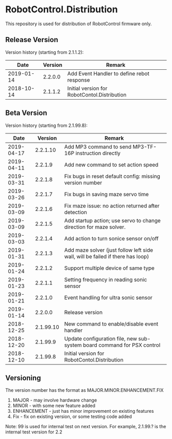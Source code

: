 # RobotControl.Distribution

This repository is used for distribution of RobotControl firmware only.

## Release Version

Version history (starting from 2.1.1.2):

| Date | Version | Remark |
| ------ | ------ | ------ |
| 2019-01-14 | 2.2.0.0 | Add Event Handler to define rebot response |
| 2018-10-14 | 2.1.1.2 | Initial version for RobotContol.Distribution |


## Beta Version 

Version history (starting from 2.1.99.8):

| Date | Version | Remark |
| ------ | ------ | ------ |
| 2019-04-17 | 2.2.1.10 | Add MP3 command to send MP3-TF-16P instruction directly |
| 2019-04-11 | 2.2.1.9 | Add new command to set action speed |
| 2019-03-31 | 2.2.1.8 | Fix bugs in reset default config: missing version number |
| 2019-03-26 | 2.2.1.7 | Fix bugs in saving maze servo time |
| 2019-03-09 | 2.2.1.6 | Fix maze issue: no action returned after detection |
| 2019-03-09 | 2.2.1.5 | Add startup action; use servo to change direction for maze solver. |
| 2019-03-03 | 2.2.1.4 | Add action to turn sonice sensor on/off |
| 2019-01-31 | 2.2.1.3 | Add maze solver (just follow left side wall, will be failed if there has loop) |
| 2019-01-24 | 2.2.1.2 | Support multiple device of same type |
| 2019-01-23 | 2.2.1.1 | Setting frequency in reading sonic sensor |
| 2019-01-21 | 2.2.1.0 | Event handling for ultra sonic sensor |
| 2019-01-14 | 2.2.0.0 | Release version |
| 2018-12-25 | 2.1.99.10 | New command to enable/disable event handler |
| 2018-12-20 | 2.1.99.9 | Update configuration file, new sub-system board command for PSX control |
| 2018-12-10 | 2.1.99.8 | Initial version for RobotContol.Distribution |


## Versioning

The version number has the format as MAJOR.MINOR.ENHANCEMENT.FIX
1. MAJOR - may involve hardware change
2. MINOR - with some new feature added
3. ENHANCEMENT - just has minor improvement on existing features
4. Fix - fix on existing version, or some testing code added

Note: 99 is used for internal test on next version.
For example, 2.1.99.? is the internal test version for 2.2